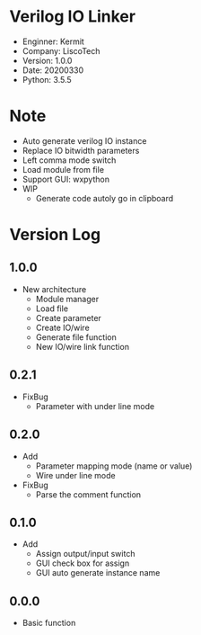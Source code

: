 # Verilog IO Linker
- Enginner: Kermit
- Company: LiscoTech
- Version: 1.0.0
- Date: 20200330
- Python: 3.5.5

# Note
- Auto generate verilog IO instance
- Replace IO bitwidth parameters
- Left comma mode switch
- Load module from file	
- Support GUI: wxpython
- WIP
	- Generate code autoly go in clipboard 

# Version Log
## 1.0.0
- New architecture
  - Module manager
  - Load file
  - Create parameter
  - Create IO/wire
  - Generate file function
  - New IO/wire link function


## 0.2.1
- FixBug
  - Parameter with under line mode
## 0.2.0
- Add
	- Parameter mapping mode (name or value)
	- Wire under line mode
- FixBug
	- Parse the comment function

## 0.1.0
- Add
	- Assign output/input switch
	- GUI check box for assign
	- GUI auto generate instance name

## 0.0.0
- Basic function
